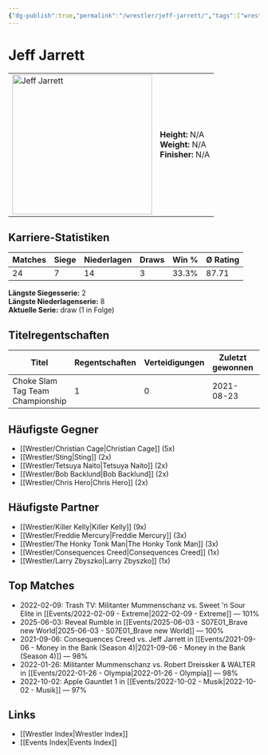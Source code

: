 ```yaml
---
{"dg-publish":true,"permalink":"/wrestler/jeff-jarrett/","tags":["wrestler"],"noteIcon":"","created":"2025-08-11T09:33:19.300+02:00"}
---
```



# Jeff Jarrett

<table>
<tr>
<td><img src="Jeff Jarrett.png" width="280" alt="Jeff Jarrett"></td>
<td>
<b>Height:</b> N/A<br>
<b>Weight:</b> N/A<br>
<b>Finisher:</b> N/A<br>
</td>
</tr>
</table>

## Karriere-Statistiken

| Matches | Siege | Niederlagen | Draws | Win % | Ø Rating |
|---------|-------|-------------|-------|-------|-----------|
| 24 | 7 | 14 | 3 | 33.3% | 87.71 |

**Längste Siegesserie:** 2<br>**Längste Niederlagenserie:** 8<br>**Aktuelle Serie:** draw (1 in Folge)

## Titelregentschaften
| Titel | Regentschaften | Verteidigungen | Zuletzt gewonnen | Aktuell |
|-------|---------------|----------------|------------------|---------|
| Choke Slam Tag Team Championship | 1 | 0 | 2021-08-23 |  |


## Häufigste Gegner
- [[Wrestler/Christian Cage\|Christian Cage]] (5x)
- [[Wrestler/Sting\|Sting]] (2x)
- [[Wrestler/Tetsuya Naito\|Tetsuya Naito]] (2x)
- [[Wrestler/Bob Backlund\|Bob Backlund]] (2x)
- [[Wrestler/Chris Hero\|Chris Hero]] (2x)

## Häufigste Partner
- [[Wrestler/Killer Kelly\|Killer Kelly]] (9x)
- [[Wrestler/Freddie Mercury\|Freddie Mercury]] (3x)
- [[Wrestler/The Honky Tonk Man\|The Honky Tonk Man]] (3x)
- [[Wrestler/Consequences Creed\|Consequences Creed]] (1x)
- [[Wrestler/Larry Zbyszko\|Larry Zbyszko]] (1x)

## Top Matches
- 2022-02-09: Trash TV: Militanter Mummenschanz vs. Sweet 'n Sour Elite in [[Events/2022-02-09 - Extreme\|2022-02-09 - Extreme]] — 101%
- 2025-06-03: Reveal Rumble in [[Events/2025-06-03 - S07E01_Brave new World\|2025-06-03 - S07E01_Brave new World]] — 100%
- 2021-09-06: Consequences Creed vs. Jeff Jarrett in [[Events/2021-09-06 - Money in the Bank (Season 4)\|2021-09-06 - Money in the Bank (Season 4)]] — 98%
- 2022-01-26: Militanter Mummenschanz vs. Robert Dreissker & WALTER in [[Events/2022-01-26 - Olympia\|2022-01-26 - Olympia]] — 98%
- 2022-10-02: Apple Gauntlet 1 in [[Events/2022-10-02 - Musik\|2022-10-02 - Musik]] — 97%

## Links
- [[Wrestler Index\|Wrestler Index]]
- [[Events Index\|Events Index]]
